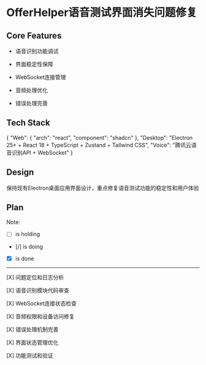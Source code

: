 # OfferHelper语音测试界面消失问题修复

## Core Features

- 语音识别功能调试

- 界面稳定性保障

- WebSocket连接管理

- 音频处理优化

- 错误处理完善

## Tech Stack

{
  "Web": {
    "arch": "react",
    "component": "shadcn"
  },
  "Desktop": "Electron 25+ + React 18 + TypeScript + Zustand + Tailwind CSS",
  "Voice": "腾讯云语音识别API + WebSocket"
}

## Design

保持现有Electron桌面应用界面设计，重点修复语音测试功能的稳定性和用户体验

## Plan

Note: 

- [ ] is holding
- [/] is doing
- [X] is done

---

[X] 问题定位和日志分析

[X] 语音识别模块代码审查

[X] WebSocket连接状态检查

[X] 音频权限和设备访问修复

[X] 错误处理机制完善

[X] 界面状态管理优化

[X] 功能测试和验证
